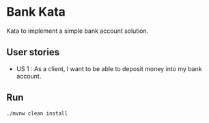# Bank Kata

Kata to implement a simple bank account solution.

## User stories
* US 1 : As a client, I want to be able to deposit money into my bank account.

## Run
```
./mvnw clean install
```
